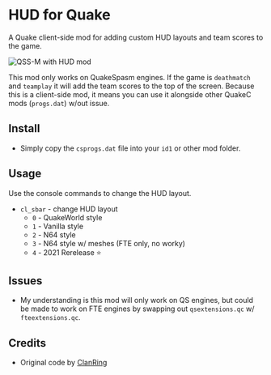 # HUD for Quake

A Quake client-side mod for adding custom HUD layouts and team scores to the game.

![QSS-M with HUD mod](https://i.imgur.com/G1Qgweb.jpg)

This mod only works on QuakeSpasm engines.  If the game is ``deathmatch`` and ``teamplay`` it will add the team scores to the top of the screen.  Because this is a client-side mod, it means you can use it alongside other QuakeC mods (``progs.dat``) w/out issue.

## Install

- Simply copy the ``csprogs.dat`` file into your ``id1`` or other mod folder.

## Usage

Use the console commands to change the HUD layout.

- ``cl_sbar`` - change HUD layout
    - ``0`` - QuakeWorld style
    - ``1`` - Vanilla style
    - ``2`` - N64 style
    - ``3`` - N64 style w/ meshes (FTE only, no worky)
    - ``4`` - 2021 Rerelease :star:

## Issues

- My understanding is this mod will only work on QS engines, but could be made to work on FTE engines by swapping out ``qsextensions.qc`` w/ ``fteextensions.qc``.

## Credits

- Original code by [ClanRing](https://github.com/quakeone/crmod-plus)